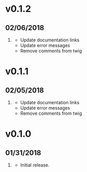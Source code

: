 # v0.1.2
##  02/06/2018
1. [](#new)
    * Update documentation links
    * Update error messages
    * Remove comments from twig
    
# v0.1.1
##  02/05/2018
1. [](#new)
    * Update documentation links
    * Update error messages
    * Remove comments from twig

# v0.1.0
##  01/31/2018
1. [](#new)
    * Initial release.
